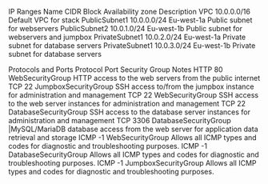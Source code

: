 IP Ranges
Name	CIDR Block	Availability zone	Description
VPC	10.0.0.0/16		Default VPC for stack
PublicSubnet1	10.0.0.0/24	Eu-west-1a	Public subnet for webservers
PublicSubnet2	10.0.1.0/24	Eu-west-1b	Public subnet for webservers and jumpbox
PrivateSubnet1	10.0.2.0/24	Eu-west-1a	Private subnet for database servers
PrivateSubnet1	10.0.3.0/24	Eu-west-1b	Private subnet for database servers


Protocols and Ports
Protocol	Port	Security Group	Notes
HTTP	80	WebSecurityGroup	HTTP access to the web servers from the public internet
TCP	22	JumpboxSecurityGroup	SSH access to/from the jumpbox instance for administration and management
TCP	22	WebSecurityGroup 	SSH access to the web server instances for administration and management
TCP	22	DatabaseSecurityGroup	SSH access to the database server instances for administration and management
TCP	3306	DatabaseSecurityGroup	|MySQL/MariaDB database access from the web server for application data retrieval and storage
ICMP	-1	WebSecurityGroup	Allows all ICMP types and codes for diagnostic and troubleshooting purposes.
ICMP	-1	DatabaseSecurityGroup	Allows all ICMP types and codes for diagnostic and troubleshooting purposes.
ICMP	-1	JumpboxSecurityGroup	Allows all ICMP types and codes for diagnostic and troubleshooting purposes.

